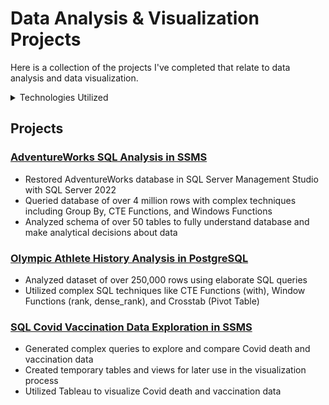 # Data Analysis & Visualization Projects

Here is a collection of the projects I've completed that relate to data analysis and data visualization.

<details>
<summary>Technologies Utilized</summary>
MS SQL | SSMS | PostgreSQL | pgAdmin | Tableau
</details>

## Projects

### [AdventureWorks SQL Analysis in SSMS](https://github.com/chow2n/AdventureWorks-SQL-Analysis "AdventureWorksAnalysis")
- Restored AdventureWorks database in SQL Server Management Studio with SQL Server 2022
- Queried database of over 4 million rows with complex techniques including Group By, CTE Functions, and Windows Functions
- Analyzed schema of over 50 tables to fully understand database and make analytical decisions about data

### [Olympic Athlete History Analysis in PostgreSQL](https://github.com/chow2n/AdventureWorks-SQL-Analysis "AdventureWorksAnalysis")
- Analyzed dataset of over 250,000 rows using elaborate SQL queries
- Utilized complex SQL techniques like CTE Functions (with), Window Functions (rank, dense_rank), and Crosstab (Pivot Table)

### [SQL Covid Vaccination Data Exploration in SSMS](https://github.com/chow2n/SQL-CovidDataExploration "CovidDataExploration")
- Generated complex queries to explore and compare Covid death and vaccination data
- Created temporary tables and views for later use in the visualization process
- Utilized Tableau to visualize Covid death and vaccination data

